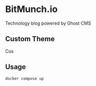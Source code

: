 # BitMunch.io
Technology blog powered by Ghost CMS

## Custom Theme
Cus



## Usage

`docker compose up`